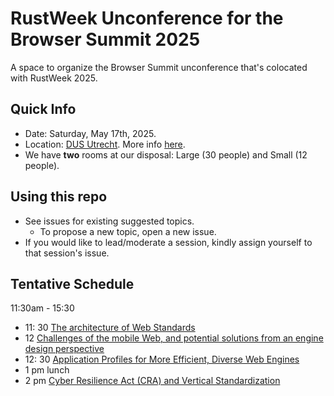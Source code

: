 # RustWeek Unconference for the Browser Summit 2025
A space to organize the Browser Summit unconference that's colocated with RustWeek 2025.

## Quick Info
* Date: Saturday, May 17th, 2025.
* Location: [DUS Utrecht](https://maps.app.goo.gl/iu2Q7KmN1J5KsPoo7). More info [here](https://rustweek.org/dus/).
* We have **two** rooms at our disposal: Large (30 people) and Small (12 people).

## Using this repo
* See issues for existing suggested topics.
  * To propose a new topic, open a new issue.
* If you would like to lead/moderate a session, kindly assign yourself to that session's issue.

## Tentative Schedule

11:30am - 15:30

- 11: 30 [The architecture of Web Standards](https://github.com/gterzian/unconf-rustweek-2025/issues/1)
- 12 [Challenges of the mobile Web, and potential solutions from an engine design perspective](https://github.com/gterzian/unconf-rustweek-2025/issues/5)
- 12: 30 [Application Profiles for More Efficient, Diverse Web Engines](https://github.com/gterzian/unconf-rustweek-2025/issues/3)
- 1 pm lunch
- 2 pm [Cyber Resilience Act (CRA) and Vertical Standardization](https://github.com/gterzian/unconf-rustweek-2025/issues/4)
